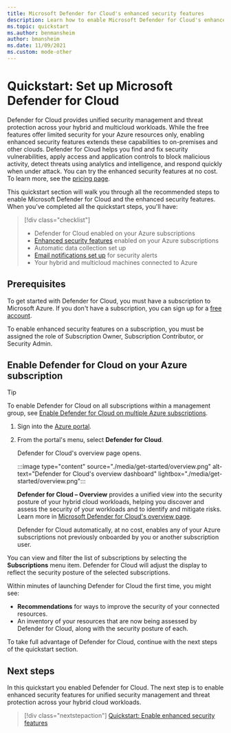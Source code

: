 ```yaml
---
title: Microsoft Defender for Cloud's enhanced security features
description: Learn how to enable Microsoft Defender for Cloud's enhanced security features.
ms.topic: quickstart
ms.author: benmansheim
author: bmansheim
ms.date: 11/09/2021
ms.custom: mode-other
---
```


# Quickstart: Set up Microsoft Defender for Cloud

Defender for Cloud provides unified security management and threat protection across your hybrid and multicloud workloads. While the free features offer limited security for your Azure resources only, enabling enhanced security features extends these capabilities to on-premises and other clouds. Defender for Cloud helps you find and fix security vulnerabilities, apply access and application controls to block malicious activity, detect threats using analytics and intelligence, and respond quickly when under attack. You can try the enhanced security features at no cost. To learn more, see the [pricing page](https://azure.microsoft.com/pricing/details/defender-for-cloud/).

This quickstart section will walk you through all the recommended steps to enable Microsoft Defender for Cloud and the enhanced security features. When you've completed all the quickstart steps, you'll have:

> [!div class="checklist"]
> * Defender for Cloud enabled on your Azure subscriptions
> * [Enhanced security features](enhanced-security-features-overview.md) enabled on your Azure subscriptions
> * Automatic data collection set up
> * [Email notifications set up](configure-email-notifications.md) for security alerts
> * Your hybrid and multicloud machines connected to Azure

## Prerequisites
To get started with Defender for Cloud, you must have a subscription to Microsoft Azure. If you don't have a subscription, you can sign up for a [free account](https://azure.microsoft.com/pricing/free-trial/).

To enable enhanced security features on a subscription, you must be assigned the role of Subscription Owner, Subscription Contributor, or Security Admin.

## Enable Defender for Cloud on your Azure subscription

> [!TIP]
> To enable Defender for Cloud on all subscriptions within a management group, see [Enable Defender for Cloud on multiple Azure subscriptions](onboard-management-group.md).

1. Sign into the [Azure portal](https://azure.microsoft.com/features/azure-portal/).

1. From the portal's menu, select **Defender for Cloud**. 

    Defender for Cloud's overview page opens.

    :::image type="content" source="./media/get-started/overview.png" alt-text="Defender for Cloud's overview dashboard" lightbox="./media/get-started/overview.png":::

    **Defender for Cloud – Overview** provides a unified view into the security posture of your hybrid cloud workloads, helping you discover and assess the security of your workloads and to identify and mitigate risks. Learn more in [Microsoft Defender for Cloud's overview page](overview-page.md).

    Defender for Cloud automatically, at no cost, enables any of your Azure subscriptions not previously onboarded by you or another subscription user.

You can view and filter the list of subscriptions by selecting the **Subscriptions** menu item. Defender for Cloud will adjust the display to reflect the security posture of the selected subscriptions. 

Within minutes of launching Defender for Cloud the first time, you might see:

- **Recommendations** for ways to improve the security of your connected resources.
- An inventory of your resources that are now being assessed by Defender for Cloud, along with the security posture of each.

To take full advantage of Defender for Cloud, continue with the next steps of the quickstart section.



## Next steps
In this quickstart you enabled Defender for Cloud. The next step is to enable enhanced security features for unified security management and threat protection across your hybrid cloud workloads.

> [!div class="nextstepaction"]
> [Quickstart: Enable enhanced security features](enable-enhanced-security.md)
